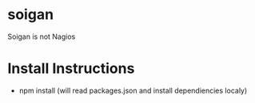 soigan
======

Soigan is not Nagios

Install Instructions
====================

 * npm install (will read packages.json and install dependiencies localy)


